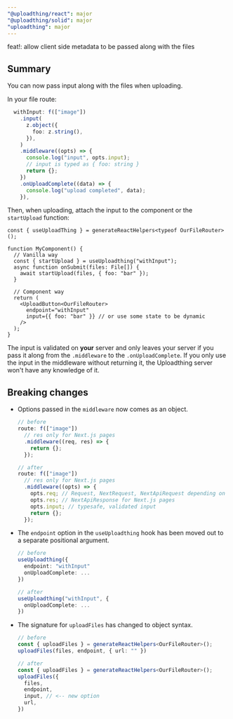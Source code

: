 ```yaml
---
"@uploadthing/react": major
"@uploadthing/solid": major
"uploadthing": major
---
```


feat!: allow client side metadata to be passed along with the files

## Summary

You can now pass input along with the files when uploading.

In your file route:

```ts
  withInput: f(["image"])
    .input(
      z.object({
        foo: z.string(),
      }),
    )
    .middleware((opts) => {
      console.log("input", opts.input);
      // input is typed as { foo: string }
      return {};
    })
    .onUploadComplete((data) => {
      console.log("upload completed", data);
    }),
```

Then, when uploading, attach the input to the component or the `startUpload`
function:

```tsx
const { useUploadThing } = generateReactHelpers<typeof OurFileRouter>();

function MyComponent() {
  // Vanilla way
  const { startUpload } = useUploadthing("withInput");
  async function onSubmit(files: File[]) {
    await startUpload(files, { foo: "bar" });
  }

  // Component way
  return (
    <UploadButton<OurFileRouter>
      endpoint="withInput"
      input={{ foo: "bar" }} // or use some state to be dynamic
    />
  );
}
```

The input is validated on **your** server and only leaves your server if you
pass it along from the `.middleware` to the `.onUploadComplete`. If you only use
the input in the middleware without returning it, the Uploadthing server won't
have any knowledge of it.

## Breaking changes

- Options passed in the `middleware` now comes as an object.

  ```ts
  // before
  route: f(["image"])
    // res only for Next.js pages
    .middleware((req, res) => {
      return {};
    });

  // after
  route: f(["image"])
    // res only for Next.js pages
    .middleware((opts) => {
      opts.req; // Request, NextRequest, NextApiRequest depending on runtime
      opts.res; // NextApiResponse for Next.js pages
      opts.input; // typesafe, validated input
      return {};
    });
  ```

- The `endpoint` option in the `useUploadthing` hook has been moved out to a
  separate positional argument.

  ```ts
  // before
  useUploadthing({
    endpoint: "withInput"
    onUploadComplete: ...
  })

  // after
  useUploadthing("withInput", {
    onUploadComplete: ...
  })
  ```

- The signature for `uploadFiles` has changed to object syntax.

  ```ts
  // before
  const { uploadFiles } = generateReactHelpers<OurFileRouter>();
  uploadFiles(files, endpoint, { url: "" })

  // after
  const { uploadFiles } = generateReactHelpers<OurFileRouter>();
  uploadFiles({
    files,
    endpoint,
    input, // <-- new option
    url,
  })
  ```
